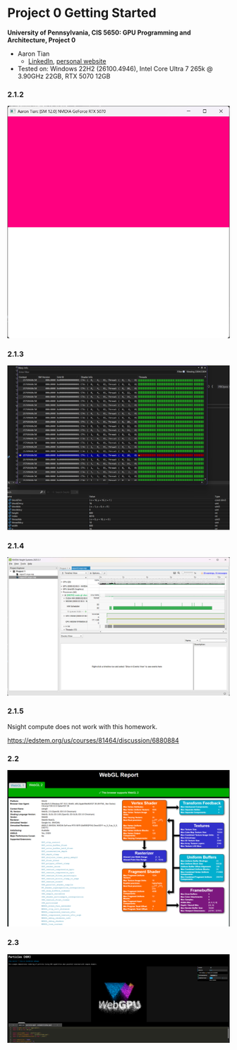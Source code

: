 Project 0 Getting Started
====================

**University of Pennsylvania, CIS 5650: GPU Programming and Architecture, Project 0**

* Aaron Tian
  * [LinkedIn](https://www.linkedin.com/in/aaron-c-tian/), [personal website](https://aarontian-stack.github.io/)
* Tested on: Windows 22H2 (26100.4946), Intel Core Ultra 7 265k @ 3.90GHz 22GB, RTX 5070 12GB

### 2.1.2

![sm](images/sm.png)

### 2.1.3

![debug](images/autos.png)

### 2.1.4

![systems](images/systems.png)

### 2.1.5

Nsight compute does not work with this homework. 

https://edstem.org/us/courses/81464/discussion/6880884

### 2.2

![webgl](images/webgl.png)

### 2.3

![webgpu](images/webgpu.png)